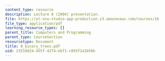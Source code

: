 ```yaml
---
content_type: resource
description: Lecture 8 (2004) presentation.
file: https://ol-ocw-studio-app-production.s3.amazonaws.com/courses/16-01-unified-engineering-i-ii-iii-iv-fall-2005-spring-2006/23510d24455f42f4ebf1c893f2a1b56b_8_binary_trees.pdf
file_type: application/pdf
learning_resource_types: []
parent_title: Computers and Programming
parent_type: CourseSection
resourcetype: Document
title: 8_binary_trees.pdf
uid: 23510d24-455f-42f4-ebf1-c893f2a1b56b
---
```

